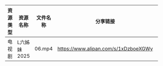 | 资源类型 | 资源名称     | 文件名称   | 分享链接                                 | 更新时间                |
| ---- | -------- | ------ | ------------------------------------ | ------------------- |
| 电视剧  | L六姊妹2025 | 06.mp4 | https://www.alipan.com/s/1xDzboeXGWy | 2025-02-05 08:05:56 |
